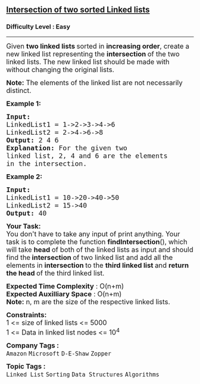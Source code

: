 <h2><a href="https://www.geeksforgeeks.org/problems/intersection-of-two-sorted-linked-lists/1?itm_source=geeksforgeeks&itm_medium=article&itm_campaign=bottom_sticky_on_article">Intersection of two sorted Linked lists</a></h2><h3>Difficulty Level : Easy</h3><hr><div class="problems_problem_content__Xm_eO"><p><span style="font-size: 18px;">Given <strong>two linked lists </strong>sorted in <strong>increasing order</strong>, create a new linked list representing the <strong>intersection </strong>of the two linked lists. The new linked list should be made with without changing the original lists.</span></p>
<p><span style="font-size: 18px;"><strong>Note:</strong> The elements of the linked list are not necessarily distinct.</span></p>
<p><span style="font-size: 18px;"><strong>Example 1:</strong></span></p>
<pre><span style="font-size: 18px;"><strong>Input:
</strong>LinkedList1 = 1-&gt;2-&gt;3-&gt;4-&gt;6
LinkedList2 = 2-&gt;4-&gt;6-&gt;8
<strong>Output: </strong>2 4 6<strong>
Explanation: </strong>For the given two
linked list, 2, 4 and 6 are the elements
in the intersection.</span></pre>
<p><span style="font-size: 18px;"><strong>Example 2:</strong></span></p>
<pre><span style="font-size: 18px;"><strong>Input:
</strong>LinkedList1 = 10-&gt;20-&gt;40-&gt;50
LinkedList2 = 15-&gt;40
<strong>Output: </strong>40<br></span></pre>
<p><span style="font-size: 18px;"><strong>Your Task:</strong><br>You don't have to take any input of print anything. Your task is to complete the function <strong>findI</strong><strong>ntersection</strong>(), which will take <strong>head </strong>of both of the linked lists as input and should find the<strong> intersection </strong>of two linked list and add all the elements in <strong>intersection </strong>to the <strong>third linked list </strong>and <strong>return the head </strong>of the third linked list.</span></p>
<p><span style="font-size: 18px;"><strong>Expected Time Complexity</strong> : O(n+m)<br><strong>Expected Auxilliary Space</strong> : O(n+m)<br><strong>Note:</strong> n, m are the size of the respective linked lists.</span></p>
<p><span style="font-size: 18px;"><strong>Constraints:</strong><br>1 &lt;= size of linked lists &lt;= 5000<br>1 &lt;= Data in linked list nodes &lt;= 10<sup>4</sup></span></p></div><p><span style=font-size:18px><strong>Company Tags : </strong><br><code>Amazon</code>&nbsp;<code>Microsoft</code>&nbsp;<code>D-E-Shaw</code>&nbsp;<code>Zopper</code>&nbsp;<br><p><span style=font-size:18px><strong>Topic Tags : </strong><br><code>Linked List</code>&nbsp;<code>Sorting</code>&nbsp;<code>Data Structures</code>&nbsp;<code>Algorithms</code>&nbsp;